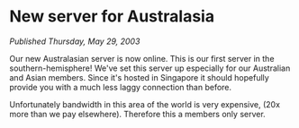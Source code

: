 # New server for Australasia
*Published Thursday, May 29, 2003*

Our new Australasian server is now online. This is our first server in the southern-hemisphere!
We've set this server up especially for our Australian and Asian members. Since it's hosted in Singapore it should hopefully provide you with a much less laggy connection than before.

Unfortunately bandwidth in this area of the world is very expensive, (20x more than we pay elsewhere). Therefore this a members only server.
